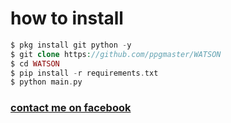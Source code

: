 # how to install
```php
$ pkg install git python -y
$ git clone https://github.com/ppgmaster/WATSON
$ cd WATSON
$ pip install -r requirements.txt
$ python main.py
```
<h3><a href="https://m.facebook.com/profile.php?id=100074193274907">contact me on facebook</a></h3><br><br>

